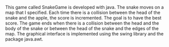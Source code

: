This game called SnakeGame is developed with java. The snake moves on a map that I specified. Each time there is a collision between the head of the snake and the apple, the score is incremented. The goal is to have the best score. The game ends when there is a collision between the head and the body of the snake or between the head of the snake and the edges of the map. The graphical interface is implemented using the swing library and the package java.awt.
